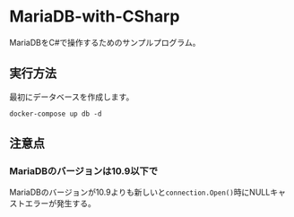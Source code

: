 # MariaDB-with-CSharp

MariaDBをC#で操作するためのサンプルプログラム。  

## 実行方法

最初にデータベースを作成します。  

```shell
docker-compose up db -d
```

## 注意点

### MariaDBのバージョンは10.9以下で

MariaDBのバージョンが10.9よりも新しいと`connection.Open()`時にNULLキャストエラーが発生する。  
